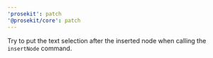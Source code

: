 ```yaml
---
'prosekit': patch
'@prosekit/core': patch
---
```


Try to put the text selection after the inserted node when calling the `insertNode` command.
